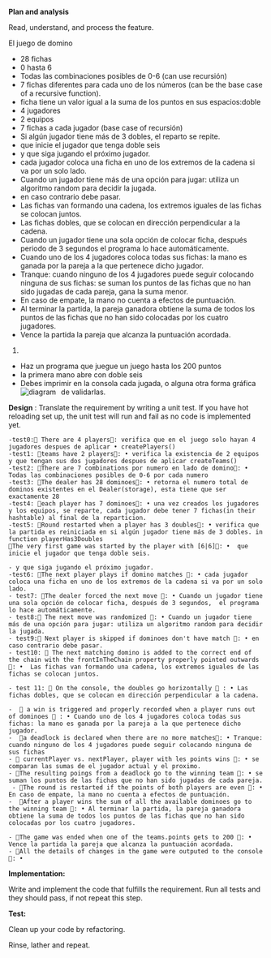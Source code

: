 **Plan and analysis**

Read, understand, and process the feature.

El juego de domino

- 28 fichas
- 0 hasta 6
- Todas las combinaciones posibles de 0-6 (can use recursión)
- 7 fichas diferentes para cada uno de los números (can be the base case of a recursive function).
- ficha tiene un valor igual a la suma de los puntos en sus espacios:doble
- 4 jugadores
- 2 equipos
- 7 fichas a cada jugador (base case of recursión)
-  Si algún jugador tiene más de 3 dobles, el reparto se repite.
- que inicie el jugador que tenga doble seis
- y que siga jugando el próximo jugador.
- cada jugador coloca una ficha en uno de los extremos de la cadena si va por un solo lado.
- Cuando un jugador tiene más de una opción para jugar: utiliza un algoritmo random para decidir la jugada.
- en caso contrario debe pasar.
- Las fichas van formando una cadena, los extremos iguales de las fichas se colocan juntos.
- Las fichas dobles, que se colocan en dirección perpendicular a la cadena.
- Cuando un jugador tiene una sola opción de colocar ficha, después periodo de 3 segundos el programa lo hace automáticamente.
- Cuando uno de los 4 jugadores coloca todas sus fichas: la mano es ganada por la pareja a la que pertenece dicho jugador.
- Tranque: cuando ninguno de los 4 jugadores puede seguir colocando ninguna de sus fichas: se suman los puntos de las fichas que no han sido jugadas de cada pareja, gana la suma menor.
- En caso de empate, la mano no cuenta a efectos de puntuación.
- Al terminar la partida, la pareja ganadora obtiene la suma de todos los puntos de las fichas que no han sido colocadas por los cuatro jugadores.
- Vence la partida la pareja que alcanza la puntuación acordada.



1.

  - Haz un programa que juegue un juego hasta los 200 puntos
  - la primera mano abre con doble seis
  - Debes imprimir en la consola cada jugada, o alguna otra forma gráfica de validarlas.
  <img src="https://viewer.diagrams.net/?highlight=0000ff&edit=_blank&layers=1&nav=1&title=Prueba%20Intellisys%20D.%20Corp.drawio#R7Z1dc6M4FoZ%2FjavSF%2Bni2%2FgyTrp7t6qnqjfp6dnZmy3FyIZqjDyA43h%2B%2FUogYUCHhNgWeNOaSk2DLMsgPZKO3qOPiX27fv6Sok34GwlwPLGM4Hli300sy3Qsa8L%2BjGBfhkxtHrBKo4BHOgQ8RH9jHmjw0G0U4KwRMSckzqNNM3BBkgQv8kYYSlOya0Zbkrj5qxu0wlLAwwLFcugfUZCHPNQ0jMMH%2F8DRKuQ%2F7bv8g0e0%2BLlKyTbhvzex7GXxX%2FnxGom0ePwsRAHZ1YLsTxP7NiUkL6%2FWz7c4Znkrsq383ueOT6vnTnGS9%2FnC1J95punOloaHZz72r81pmcQTirc8M76gNeZPm%2B9FDmW7aB2jhN7Nw3wd00CTXi5Jkj%2FwSOwexdEqodcL%2Bjg4pQFPOM0jms83%2FIOcbGjoIozi4Cvaky176CynmSju5iFJo79pskj8Bv04zTkylteI8cC%2BSYMNGprijMb5JnLCrIK%2BoizncRYkjtEmix6rB16jdBUlc5LnZM0jiTf9HMXxLYlJWmSAKFaaKittHIjYokDL9NfRgl%2FH6BHH8woPkVJCijzM8pT8rFgrsrL2czwSy93PaB3FrFb9wGmAEiQyvcwP05IB4EywnMfPtSAOxBdM1jhP9zSK%2BNTjcIrKy293tZogooS1SmBOOTuI175VlfSBQHrBIewJZPX8ByCv77cxax1uyn%2FbaNLXzJtYlrnbzk05gwWuMV7mnbBmG7SIktXXIs6dcwi551nBgnZhlOMHGs6eaUcbSRpGaHrLuIAjjIIAJwU8OcpRyR%2BjZEOiJC%2Byz53TP5rLt8ZHd%2BLS97ql9%2Bbhnv6x6Gl%2BSxL6figqyhtTuHeYAT6XSeiu7K%2BzwVmgFa4XCyLeWVEwZxIKUuHHUbtN6lW1Xin5NS2vGB%2BK%2Bjsj4e7alHCwZRxsoJiLxuAbyaI8Iiz9tIzbKv5RSti1%2BpWwr6KuG0AB09c07rfJVb7f4A%2B00rPPCU1CV%2FvhoPB6dgFKqr0lmyScClzYAleainGo8AfsDMh%2Ff9zn%2Bx%2FB1v9jNvtXvHr%2B6z%2FLa0e2DUoyNinNgcI60HD0hUMq9168dMJhmj07EiVthi33JHOCUhkBPY55t%2BMYx26OY1y5E7NsAEjbclQQCYxjCllj843XZNpMeWjNOEoes01RL704L1uNpEGt99eWCQRFjl0veU6yVq5KgRas7ZScFrnbDmdxi%2F%2BzJvCa481S4IRXP0GvVuzfZLt%2BxOmVZRgfxGPRLCifrIyhW9eju96qtTplHAayrKzrdV0YZ4zW5oWj%2FJ0%2Bo2Z4AAvBNl5kGBhpKmNYfjark19L8%2Fs%2B%2BT1zGzz1R26DLRtkuLDLSnvCKLttjcWAzZppOCNzMZV1UsZFQgud%2BXIe2MCDjWIYIN9itNeADAuI3XMgoq7h8DoB4TxoNkZiwx3bsPdl5YSxsdim7K00HuPi4Y9qMwP2RkDWUUJwdhdlG8rDhZvOd%2Fxpb0NaYPd4qc3o8c1oy%2BhpR4uw8zLtS0xLpa99yqcWsd2ziFU4lW1o1gBrNFK8xFmo%2Fcpj1n1nbHNnKsvyv2fydDecBDdsXiG9I5siq2nIwVlhzwOUhYXzxGyygoMVFp4kmrshWZEExZ8OoXNqWT1V36SZm%2B7%2FzUrv49QV93%2Fy0ixu7p4bd3t%2BVz4x%2B7W3Ghu090TpCndFKi0OuQQht16KY5RHT81HgIqMJ1d4PiaVw8ZqOWwsszWhLCPbdIH5tw4FLyVkm24jIdtr4VO%2BsZRQQVD1jsc1Nw5sPxce6d83RaW%2BKs2QD7qpGbKpmQ5oOsOjblhyLsh4iAK8Q%2FtMozHCqMqaDajkyg2GPKqibxwDI2s9V%2BHdzlXwrWbX5wASoQONiUwVgyLHAVsqMXrmo3SXD6eL6zvdYh3dmVUtwEnufwgPZX2ZB7oYhhd%2BiiR2%2FI1ZElO2ROcUVahLEiqErcsUsrSKNYANUVbSN01mUFUjpWdzoXmwWsQ6b5sLufuhElahYQm6JA0rC7fLZYyvWp2x1rPGYQSYET9gKyAPJDgkOBf9BQRKSUm779bUDEYNNFV%2BWHPOgrwgDJ2AjkTFEgpt8I9nXpiQB2VYRLrW2iwJ02SLuQBXLbOU%2FlJtUokWtQYlxgOmoYESgqWIGFdWEXijEgVsHtqnJGDd0aacRlL2RY%2BExJgNYTQpw5Ey62m1KCPF6%2Bx%2BouCeKXcMFaBt0fSMT0814HmVHmWrQLsc%2FFFG3z74ShY%2FNTwXCs%2BQnZQ8YJKnwXbMadSel3freWltduNAq0QNiEhDhefFlXtC7XlRN1avWoCTPC8QHkoUHg9eQ5ywDboKMmg%2B0HLQQAwIBCT8DwcENMTSwv95SxgS%2FqESViH8e%2FIya77DCTVUCmFO9ARavx2tCYBU%2F%2BGaANmIFdObFzh6wpXyL2aWac%2FQGIyAGv9wkHQJLBuUZfUZ8OxSczEkF5Cwr4oLUD4BV8AwNkKUVY2HFkgUCSQlMW9T8UE8lKn4XX6fDOc5TrMrlOwPXmSNxnBo9DY7VKHRubJqxdFgXFA8NBYDYgEup1SFhWxoyEiU29VoQfVXEVTtYxXVahnGWYkUu5e3V90cNt3Tm%2BScavZWtf4iZVSw7zJhLHZRoqFQ1nWVnFymlAosBL7mOhtOL31LQ%2BG21OsAxm7Y%2BorF6obzHf1dQcilb22oOb6UthjcxW64xhja8l%2F7tc7bVIH70A3l2AL2KCy1A2qBFVP%2BtCo9Yi82qCotbznSdQwMTTokmoxRyegtSCsho0uM1mSMT8as78w5ZaZv12QJ7aoY15jsL%2Fcoc1V0rUXRrooRsXDGdFWIrVTr%2B%2B40Vwlon8Wv4rNwZ22fBSBFgjtCKfFZ%2BPDG%2FiFGQWnciEl%2FurE60rypKv9FnrgjPy68IVOOolgDMRIQox5f48PHLz2SYN9eI6IXiAyKxZCnwkiPO4OUE62bnreEex%2FwosI0mHUpINTSw%2Foo3LFqPTi9e7hq3zW6RUFQ9gLN2f96Ju8IhPTdA%2F8czQY85aVrovcCJff1xSIaFuXKSNeu6pXK3ne0oQoWu2tZkdZSR0Zj1vd4OWVaKuSc11rquFjQJmM4LGQDRB6OdigSWkR9tyKq3xZRhQ8ROiqkaROr2EpjJvdgTCLJogCbeorvWazgqtqfoqJ2IKGCCLnjEkRYmoiRiABk1AGJgLfbyUnRbWgiRiECUFCHI8I0LBCJZUp7y38m30NcOoc1HOPAAYmvQ9IB7bGtBfYzlzEwMRksYxUCewUYtJ0k2dIMvNLC2HjVH1BR4eqvSv0wuyYZCjweomdNiEIhpITmBem0Z%2BOhTh%2BTLQitj42OBXBy%2BsBYvHA8h1bUR0TD6m1SqpBOTfEK9dOGa4cG4%2FiR7OrnBdcYeE0bRGnO1EdeDnUB1J8UJxiLM42DCK1JEnwP2ciGfVD7Wu2gY6%2BvmEi%2FxR6b3gjeQINAvHlxrG9X%2FnDR5sVDioXB2Dr%2FWC7yU08odpsSp%2BXOPvq%2BZbvWzDHNqSdWILxyYPER5wzDtojzi6CDn6O8PBXb5Xd%2F8vdg14cjsdnNvvrx6ijtc5%2Bk3YfbXodrd02QPxFTp7UFi%2B0avbiUEvKcVxI630HaMODeLwe41Z%2FwM5EqDqw66hj4E0n1W0e%2B27MjSW3P4B%2BaVEc2%2Bu%2B3Mc4kfrUD9JIdoK%2BYli87QM12syu0gtcMS%2FMcpzjDWAIrSYqVsfYNTrbyvmx6nNF%2FnPFCO3AR%2Fk%2F4%2BQCPV4CzRRptSiH4Rp8hMAoZQ%2FpB4efTZwkMU9J9%2FZuqpnZ6suDw%2F28314zmwyBRqdksdrB5eYDnKzGbbc9uWBqe04JFsfAgjqV4FwjVBpS0OQjJiiQoro8qj1EfzgRZ12a%2FJ%2FJjTpuW6lSo428dds3aCdn9hl20hNG%2BFo03zd0P3DKtp9x12Pu5mvHpRfkEZ60VU2jOfFu%2BeCvdltPscEeEEZJi39QBQj3eqYqs1VJkp0cKCLb%2FSkJHCwj0NiVsm8NDdGq6hr%2BRALMY%2FwM%3D"
     alt="diagram"
     style="float: left; margin-right: 10px;" />

  

**Design** :
Translate the requirement by writing a unit test. If you have hot reloading set up, the unit test will run and fail as no code is implemented yet.

    -test0:🧪 There are 4 players🧪: verifica que en el juego solo hayan 4 jugadores despues de aplicar • createPlayers() 
    -test1: 🧪teams have 2 players🧪: • verifica la existencia de 2 equipos y que tengan sus dos jugadores despues de aplicar createTeams()
    -test2: 🧪There are 7 combinations por numero en lado de domino🧪: •	Todas las combinaciones posibles de 0-6 por cada numero
    -test3: 🧪The dealer has 28 dominoes🧪: • retorna el numero total de dominos existentes en el Dealer(storage), esta tiene que ser exactamente 28
    -test4: 🧪each player has 7 dominoes🧪: • una vez creados los jugadores y los equipos, se reparte, cada jugador debe tener 7 fichas(in their hashtable) al final de la reparticion.
    -test5: 🧪Round restarted when a player has 3 doubles🧪: • verifica que la partida es reiniciada en si algún jugador tiene más de 3 dobles. in function playerHas3Doubles
    🧪The very first game was started by the player with [6|6]🧪: •  que inicie el jugador que tenga doble seis.
  
    - y que siga jugando el próximo jugador.
    -test6: 🧪The next player plays if domino matches 🧪: • cada jugador coloca una ficha en uno de los extremos de la cadena si va por un solo lado.
    - test7: 🧪The dealer forced the next move 🧪: • Cuando un jugador tiene una sola opción de colocar ficha, después de 3 segundos,  el programa lo hace automáticamente.
    - test8:🧪 The next move was randomized 🧪: • Cuando un jugador tiene más de una opción para jugar: utiliza un algoritmo random para decidir la jugada.
    - test9:🧪 Next player is skipped if dominoes don't have match 🧪: • en caso contrario debe pasar.
    - test10: 🧪 The next matching domino is added to the correct end of the chain with the frontInTheChain property properly pointed outwards 🧪: •  Las fichas van formando una cadena, los extremos iguales de las fichas se colocan juntos.

    - test 11: 🧪 On the console, the doubles go horizontally 🧪 : • Las fichas dobles, que se colocan en dirección perpendicular a la cadena.
   
    -  🧪 a win is triggered and properly recorded when a player runs out of dominoes 🧪 : • Cuando uno de los 4 jugadores coloca todas sus fichas: la mano es ganada por la pareja a la que pertenece dicho jugador.
    -  🧪a deadlock is declared when there are no more matches🧪: • Tranque: cuando ninguno de los 4 jugadores puede seguir colocando ninguna de sus fichas
    - 🧪 currentPlayer vs. nextPlayer, player with les points wins 🧪: • se comparan las sumas de el jugador actual y el proximo.
    - 🧪The resulting poings from a deadlock go to the winning team 🧪: • se suman los puntos de las fichas que no han sido jugadas de cada pareja.
     - 🧪The round is restarted if the points of both players are even 🧪: • En caso de empate, la mano no cuenta a efectos de puntuación.
    -  🧪After a player wins the sum of all the available dominoes go to the winning team 🧪: • Al terminar la partida, la pareja ganadora obtiene la suma de todos los puntos de las fichas que no han sido colocadas por los cuatro jugadores.
 
    - 🧪The game was ended when one of the teams.points gets to 200 🧪: • Vence la partida la pareja que alcanza la puntuación acordada.
    - 🧪All the details of changes in the game were outputed to the console🧪: •

**Implementation:**

Write and implement the code that fulfills the requirement. Run all tests and they should pass, if not repeat this step.

**Test:**

Clean up your code by refactoring.

Rinse, lather and repeat.